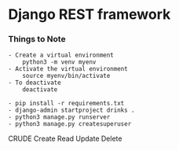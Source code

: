 # Django REST framework

### Things to Note
	- Create a virtual environment 
		python3 -m venv myenv
	- Activate the virtual environment
		source myenv/bin/activate
	- To deactivate
		deactivate 

	- pip install -r requirements.txt
	- django-admin startproject drinks .
	- python3 manage.py runserver
	- python3 manage.py createsuperuser

CRUDE
Create
Read
Update
Delete
